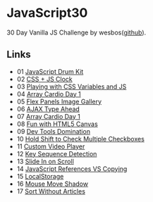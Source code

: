 # JavaScript30

30 Day Vanilla JS Challenge by wesbos([github](https://github.com/wesbos/JavaScript30)).

## Links
- 01 [JavaScript Drum Kit](https://akccakcctw.github.io/JavaScript30/01_JavaScript-Drum-Kit/)
- 02 [CSS + JS Clock](https://akccakcctw.github.io/JavaScript30/02_CSS-JS-Clock/)
- 03 [Playing with CSS Variables and JS](https://akccakcctw.github.io/JavaScript30/03_Playing-with-CSS-Variables-and-JS/)
- 04 [Array Cardio Day 1](https://akccakcctw.github.io/JavaScript30/04_Array-Cardio-Day-1/)
- 05 [Flex Panels Image Gallery](https://akccakcctw.github.io/JavaScript30/05_Flex-Panels-Image-Gallery/)
- 06 [AJAX Type Ahead](https://akccakcctw.github.io/JavaScript30/06_Ajax-Type-Ahead/)
- 07 [Array Cardio Day 1](https://akccakcctw.github.io/JavaScript30/07_Array-Cardio-Day-2/)
- 08 [Fun with HTML5 Canvas](https://akccakcctw.github.io/JavaScript30/08_Fun-with-HTML5-Canvas/)
- 09 [Dev Tools Domination](https://akccakcctw.github.io/JavaScript30/09_Dev-Tools-Domination/)
- 10 [Hold Shift to Check Multiple Checkboxes](https://akccakcctw.github.io/JavaScript30/10_Hold-Shift-to-Check-Multiple-Checkboxes/)
- 11 [Custom Video Player](https://akccakcctw.github.io/JavaScript30/11_Custom-Video-Player/)
- 12 [Key Sequence Detection](https://akccakcctw.github.io/JavaScript30/12_Key-Sequence-Detection/)
- 13 [Slide In on Scroll](https://akccakcctw.github.io/JavaScript30/13_Slide-In-on-Scroll/)
- 14 [JavaScript References VS Copying](https://akccakcctw.github.io/JavaScript30/14_JavaScript-References-VS-Copying/)
- 15 [LocalStorage](https://akccakcctw.github.io/JavaScript30/15_LocalStorage/)
- 16 [Mouse Move Shadow](https://akccakcctw.github.io/JavaScript30/16_Mouse-Move-Shadow/)
- 17 [Sort Without Articles](https://akccakcctw.github.io/JavaScript30/17_Sort-Without-Articles/)
